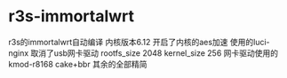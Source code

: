 # r3s-immortalwrt
r3s的immortalwrt自动编译
内核版本6.12
开启了内核的aes加速
使用的luci-nginx
取消了usb网卡驱动
rootfs_size 2048
kernel_size 256
网卡驱动使用的kmod-r8168
cake+bbr
其余的全部精简

